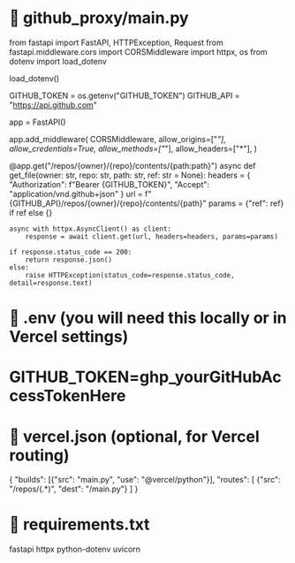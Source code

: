 # 📁 github_proxy/main.py
from fastapi import FastAPI, HTTPException, Request
from fastapi.middleware.cors import CORSMiddleware
import httpx, os
from dotenv import load_dotenv

load_dotenv()

GITHUB_TOKEN = os.getenv("GITHUB_TOKEN")
GITHUB_API = "https://api.github.com"

app = FastAPI()

app.add_middleware(
    CORSMiddleware,
    allow_origins=["*"],
    allow_credentials=True,
    allow_methods=["*"],
    allow_headers=["*"],
)

@app.get("/repos/{owner}/{repo}/contents/{path:path}")
async def get_file(owner: str, repo: str, path: str, ref: str = None):
    headers = {
        "Authorization": f"Bearer {GITHUB_TOKEN}",
        "Accept": "application/vnd.github+json"
    }
    url = f"{GITHUB_API}/repos/{owner}/{repo}/contents/{path}"
    params = {"ref": ref} if ref else {}

    async with httpx.AsyncClient() as client:
        response = await client.get(url, headers=headers, params=params)

    if response.status_code == 200:
        return response.json()
    else:
        raise HTTPException(status_code=response.status_code, detail=response.text)

# 📄 .env (you will need this locally or in Vercel settings)
# GITHUB_TOKEN=ghp_yourGitHubAccessTokenHere

# 📄 vercel.json (optional, for Vercel routing)
{
  "builds": [{"src": "main.py", "use": "@vercel/python"}],
  "routes": [
    {"src": "/repos/(.*)", "dest": "/main.py"}
  ]
}

# 📄 requirements.txt
fastapi
httpx
python-dotenv
uvicorn
